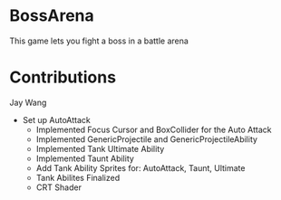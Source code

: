 # BossArena

This game lets you fight a boss in a battle arena

# Contributions
Jay Wang
- Set up AutoAttack
    - Implemented Focus Cursor and BoxCollider for the Auto Attack
    - Implemented GenericProjectile and GenericProjectileAbility
    - Implemented Tank Ultimate Ability
    - Implemented Taunt Ability
    - Add Tank Ability Sprites for: AutoAttack, Taunt, Ultimate
    - Tank Abilites Finalized
    - CRT Shader